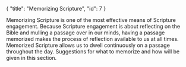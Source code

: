{ "title": "Memorizing Scripture", "id": 7 }

Memorizing Scripture is one of the most effective means of Scripture
engagement. Because Scripture engagement is about reflecting on the Bible and
mulling a passage over in our minds, having a passage memorized makes the
process of reflection available to us at all times. Memorized Scripture allows
us to dwell continuously on a passage throughout the day. Suggestions for what
to memorize and how will be given in this section.
